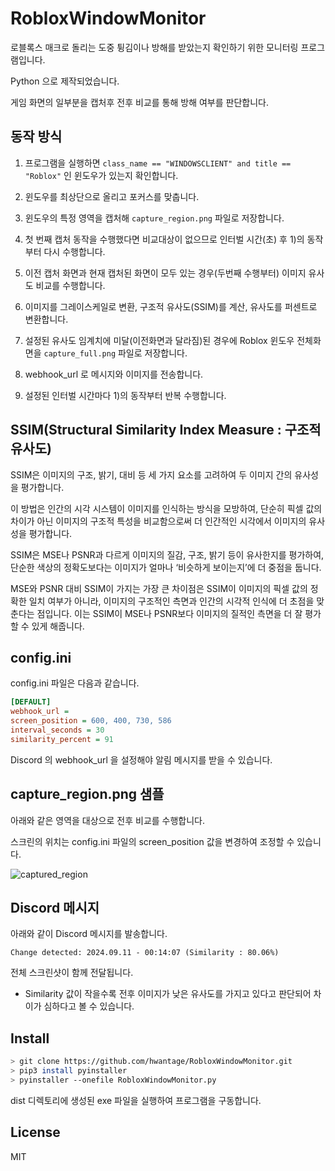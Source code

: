 # RobloxWindowMonitor

로블록스 매크로 돌리는 도중 튕김이나 방해를 받았는지 확인하기 위한 모니터링 프로그램입니다.

Python 으로 제작되었습니다.

게임 화면의 일부분을 캡처후 전후 비교를 통해 방해 여부를 판단합니다.

## 동작 방식

1. 프로그램을 실행하면 `class_name == "WINDOWSCLIENT" and title == "Roblox"` 인 윈도우가 있는지 확인합니다.

2. 윈도우를 최상단으로 올리고 포커스를 맞춥니다.

3. 윈도우의 특정 영역을 캡처해 `capture_region.png` 파일로 저장합니다.

4. 첫 번째 캡처 동작을 수행했다면 비교대상이 없으므로 인터벌 시간(초) 후 1)의 동작 부터 다시 수행합니다.

5. 이전 캡처 화면과 현재 캡처된 화면이 모두 있는 경우(두번째 수행부터) 이미지 유사도 비교를 수행합니다.

6. 이미지를 그레이스케일로 변환, 구조적 유사도(SSIM)를 계산, 유사도를 퍼센트로 변환합니다.

7. 설정된 유사도 임계치에 미달(이전화면과 달라짐)된 경우에 Roblox 윈도우 전체화면을 `capture_full.png` 파일로 저장합니다.

8. webhook_url 로 메시지와 이미지를 전송합니다.

9. 설정된 인터벌 시간마다 1)의 동작부터 반복 수행합니다.

## SSIM(Structural Similarity Index Measure : 구조적 유사도)

SSIM은 이미지의 구조, 밝기, 대비 등 세 가지 요소를 고려하여 두 이미지 간의 유사성을 평가합니다.

이 방법은 인간의 시각 시스템이 이미지를 인식하는 방식을 모방하여, 단순히 픽셀 값의 차이가 아닌 이미지의 구조적 특성을 비교함으로써 더 인간적인 시각에서 이미지의 유사성을 평가합니다.

SSIM은 MSE나 PSNR과 다르게 이미지의 질감, 구조, 밝기 등이 유사한지를 평가하여, 단순한 색상의 정확도보다는 이미지가 얼마나 ‘비슷하게 보이는지’에 더 중점을 둡니다.

MSE와 PSNR 대비 SSIM이 가지는 가장 큰 차이점은 SSIM이 이미지의 픽셀 값의 정확한 일치 여부가 아니라, 이미지의 구조적인 측면과 인간의 시각적 인식에 더 초점을 맞춘다는 점입니다. 이는 SSIM이 MSE나 PSNR보다 이미지의 질적인 측면을 더 잘 평가할 수 있게 해줍니다.

## config.ini

config.ini 파일은 다음과 같습니다.

```ini
[DEFAULT]
webhook_url =
screen_position = 600, 400, 730, 586
interval_seconds = 30
similarity_percent = 91
```

Discord 의 webhook_url 을 설정해야 알림 메시지를 받을 수 있습니다.

## capture_region.png 샘플

아래와 같은 영역을 대상으로 전후 비교를 수행합니다.

스크린의 위치는 config.ini 파일의 screen_position 값을 변경하여 조정할 수 있습니다.

![captured_region](https://github.com/user-attachments/assets/07fd6f0e-cdff-4153-8bdd-d3fc4f8780d5)

## Discord 메시지

아래와 같이 Discord 메시지를 발송합니다.

`Change detected: 2024.09.11 - 00:14:07 (Similarity : 80.06%)`

전체 스크린샷이 함께 전달됩니다.

- Similarity 값이 작을수록 전후 이미지가 낮은 유사도를 가지고 있다고 판단되어 차이가 심하다고 볼 수 있습니다.

## Install

```bash
> git clone https://github.com/hwantage/RobloxWindowMonitor.git
> pip3 install pyinstaller
> pyinstaller --onefile RobloxWindowMonitor.py
```

dist 디렉토리에 생성된 exe 파일을 실행하여 프로그램을 구동합니다.

## License

MIT
